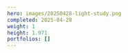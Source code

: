 ```yaml
---
hero: images/20250428-light-study.png
completed: 2025-04-28
weight: 1
height: 1.971
portfolios: []
---
```

